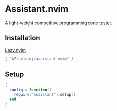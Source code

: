 # Assistant.nvim

A light-weight competitive programming code tester.

## Installation

[Lazy.nvim](https://github.com/folke/lazy.nvim)

```lua
{ "A7lavinraj/assistant.nvim" }
```

## Setup

```lua
{
  config = function()
    require("assistant").setup()
  end
}
```
